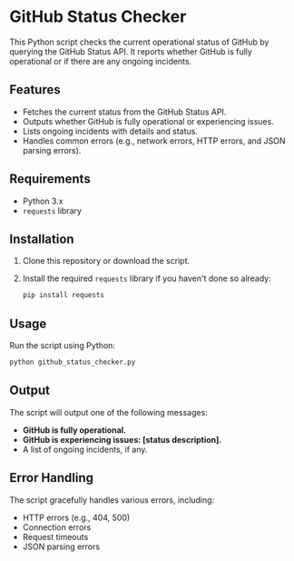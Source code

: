 # GitHub Status Checker

This Python script checks the current operational status of GitHub by querying the GitHub Status API. It reports whether GitHub is fully operational or if there are any ongoing incidents.

## Features

- Fetches the current status from the GitHub Status API.
- Outputs whether GitHub is fully operational or experiencing issues.
- Lists ongoing incidents with details and status.
- Handles common errors (e.g., network errors, HTTP errors, and JSON parsing errors).

## Requirements

- Python 3.x
- `requests` library

## Installation

1. Clone this repository or download the script.

2. Install the required `requests` library if you haven't done so already:

   ```bash
   pip install requests
   ```

## Usage

Run the script using Python:

```bash
python github_status_checker.py
```

## Output

The script will output one of the following messages:

- **GitHub is fully operational.**
- **GitHub is experiencing issues: [status description].**
- A list of ongoing incidents, if any.

## Error Handling

The script gracefully handles various errors, including:

- HTTP errors (e.g., 404, 500)
- Connection errors
- Request timeouts
- JSON parsing errors